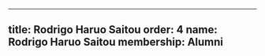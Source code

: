 ---
  title: Rodrigo Haruo Saitou
  order: 4
  name: Rodrigo Haruo Saitou
  membership: Alumni
  ---
  